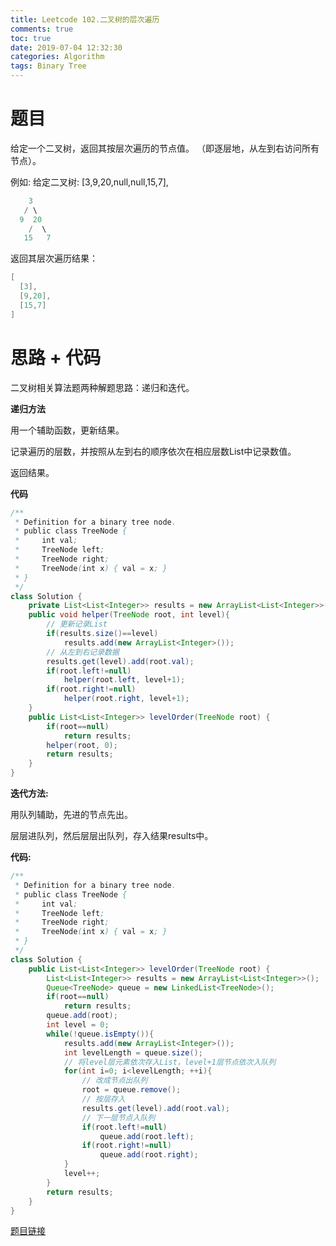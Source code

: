 ```yaml
---
title: Leetcode 102.二叉树的层次遍历
comments: true
toc: true
date: 2019-07-04 12:32:30
categories: Algorithm
tags: Binary Tree
---
```


# 题目

给定一个二叉树，返回其按层次遍历的节点值。 （即逐层地，从左到右访问所有节点）。

例如:
给定二叉树: [3,9,20,null,null,15,7],
```java
    3
   / \
  9  20
    /  \
   15   7
```

返回其层次遍历结果：

```java
[
  [3],
  [9,20],
  [15,7]
]
```

# 思路 + 代码

二叉树相关算法题两种解题思路：递归和迭代。


**递归方法**


用一个辅助函数，更新结果。

记录遍历的层数，并按照从左到右的顺序依次在相应层数List中记录数值。

返回结果。

**代码**
```java
/**
 * Definition for a binary tree node.
 * public class TreeNode {
 *     int val;
 *     TreeNode left;
 *     TreeNode right;
 *     TreeNode(int x) { val = x; }
 * }
 */
class Solution {
    private List<List<Integer>> results = new ArrayList<List<Integer>>();
    public void helper(TreeNode root, int level){
        // 更新记录List
        if(results.size()==level)
            results.add(new ArrayList<Integer>());
        // 从左到右记录数据
        results.get(level).add(root.val);
        if(root.left!=null)
            helper(root.left, level+1);
        if(root.right!=null)
            helper(root.right, level+1);
    }
    public List<List<Integer>> levelOrder(TreeNode root) {
        if(root==null)
            return results;
        helper(root, 0);
        return results;
    }
}
```

**迭代方法:**

用队列辅助，先进的节点先出。

层层进队列，然后层层出队列，存入结果results中。

**代码:**
```java
/**
 * Definition for a binary tree node.
 * public class TreeNode {
 *     int val;
 *     TreeNode left;
 *     TreeNode right;
 *     TreeNode(int x) { val = x; }
 * }
 */
class Solution {
    public List<List<Integer>> levelOrder(TreeNode root) {
        List<List<Integer>> results = new ArrayList<List<Integer>>();
        Queue<TreeNode> queue = new LinkedList<TreeNode>();
        if(root==null)
            return results;
        queue.add(root);
        int level = 0;
        while(!queue.isEmpty()){
            results.add(new ArrayList<Integer>());
            int levelLength = queue.size();
            // 将level层元素依次存入List，level+1层节点依次入队列
            for(int i=0; i<levelLength; ++i){
                // 改成节点出队列
                root = queue.remove();
                // 按层存入
                results.get(level).add(root.val);
                // 下一层节点入队列
                if(root.left!=null)
                    queue.add(root.left);
                if(root.right!=null)
                    queue.add(root.right);
            }
            level++;
        }
        return results;
    }
}
```

[题目链接](https://leetcode-cn.com/problems/binary-tree-level-order-traversal/)